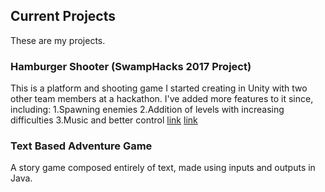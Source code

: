 ## Current Projects

These are my projects. 

### Hamburger Shooter (SwampHacks 2017 Project)

This is a platform and shooting game I started creating in Unity with two other team members at a hackathon.
I've added more features to it since, including:
1.Spawning enemies
2.Addition of levels with increasing difficulties
3.Music and better control
[link](https://www.dropbox.com/sh/jwizlz4kvyornur/AADkT7ZZ4iSPPiG-Xp-MLdLka?dl=0)
[link](https://www.dropbox.com/s/z57vregf3o8jj1z/Hamburger%20Shooter.app.zip?dl=0)

### Text Based Adventure Game 

A story game composed entirely of text, made using inputs and outputs in Java.



